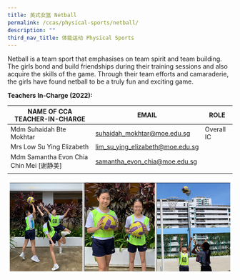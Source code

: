 ```yaml
---
title: 英式女篮 Netball
permalink: /ccas/physical-sports/netball/
description: ""
third_nav_title: 体能运动 Physical Sports
---
```



Netball is a team sport that emphasises on team spirit and team building. The girls bond and build friendships during their training sessions and also acquire the skills of the game. Through their team efforts and camaraderie, the girls have found netball to be a truly fun and exciting game.

**Teachers In-Charge (2022):**

| NAME OF CCA<br>TEACHER-IN-CHARGE | EMAIL | ROLE |
|---|---|---|
| Mdm Suhaidah Bte Mokhtar | suhaidah_mokhtar@moe.edu.sg | Overall IC |
| Mrs Low Su Ying Elizabeth | lim_su_ying_elizabeth@moe.edu.sg |   |
| Mdm Samantha Evon Chia Chin Mei [谢静美] | samantha_evon_chia@moe.edu.sg |   |
| | | |

![](/images/CCAs_netball_2021.jpg)